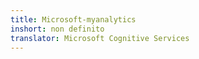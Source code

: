 ```yaml
---
title: Microsoft-myanalytics
inshort: non definito
translator: Microsoft Cognitive Services
---
```




